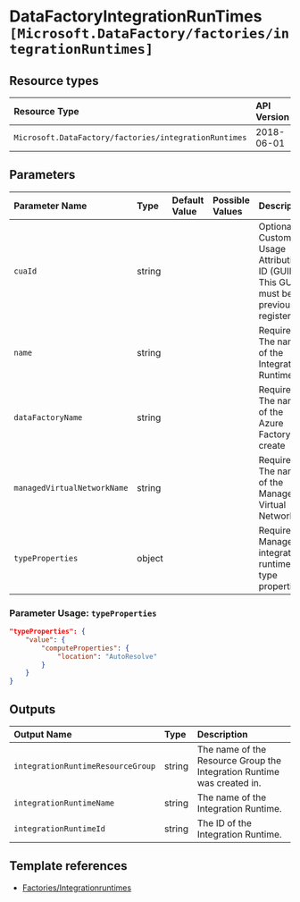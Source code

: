 # DataFactoryIntegrationRunTimes `[Microsoft.DataFactory/factories/integrationRuntimes]`

## Resource types

| Resource Type | API Version |
| :-- | :-- |
| `Microsoft.DataFactory/factories/integrationRuntimes` | 2018-06-01 |

## Parameters

| Parameter Name | Type | Default Value | Possible Values | Description |
| :-- | :-- | :-- | :-- | :-- |
| `cuaId` | string |  |  | Optional. Customer Usage Attribution ID (GUID). This GUID must be previously registered|
| `name` | string |  |  | Required. The name of the Integration Runtime. |
| `dataFactoryName` | string |  |  | Required. The name of the Azure Factory to create |
| `managedVirtualNetworkName` | string |  |  | Required. The name of the Managed Virtual Network. |
| `typeProperties` | object |  |  | Required. Managed integration runtime type properties. |

### Parameter Usage: `typeProperties`

```json
"typeProperties": {
    "value": {
        "computeProperties": {
            "location": "AutoResolve"
        }
    }
}

```

## Outputs

| Output Name | Type | Description |
| :-- | :-- | :-- |
| `integrationRuntimeResourceGroup` | string | The name of the Resource Group the Integration Runtime was created in. |
| `integrationRuntimeName` | string | The name of the Integration Runtime. |
| `integrationRuntimeId` | string | The ID of the Integration Runtime. |

## Template references

- [Factories/Integrationruntimes](https://docs.microsoft.com/en-us/azure/templates/Microsoft.DataFactory/2018-06-01/factories/integrationRuntimes)
